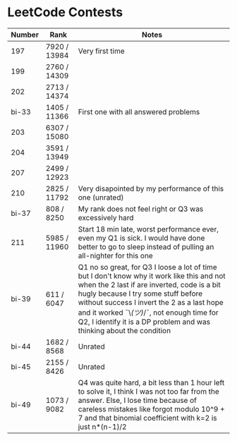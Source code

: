 #  LeetCode Contests
|Number|Rank|Notes|
|-|-|-|
|197|7920 / 13984|Very first time|
|199|2760 / 14309||
|202|2713 / 14374||
|bi-33|1405 / 11366|First one with all answered problems|
|203|6307 / 15080||
|204|3591 / 13949||
|207|2499 / 12923||
|210|2825 / 11792|Very disapointed by my performance of this one (unrated)|
|bi-37|808 / 8250|My rank does not feel right or Q3 was excessively hard|
|211|5985 / 11960|Start 18 min late, worst performance ever, even my Q1 is sick. I would have done better to go to sleep instead of pulling an all-nighter for this one|
|bi-39|611 / 6047|Q1 no so great, for Q3 I loose a lot of time but I don't know why it work like this and not when the 2 last if are inverted, code is a bit hugly because I try some stuff before without success I invert the 2 as a last hope and it worked ¯\\_(ツ)_/¯, not enough time for Q2, I identify it is a DP problem and was thinking about the condition|
|bi-44|1682 / 8568|Unrated|
|bi-45|2155 / 8426|Unrated|
|bi-49|1073 / 9082|Q4 was quite hard, a bit less than 1 hour left to solve it, I think I was not too far from the answer. Else, I lose time because of careless mistakes like forgot modulo 10^9 + 7 and that binomial coefficient with k=2 is just n*(n-1)/2|